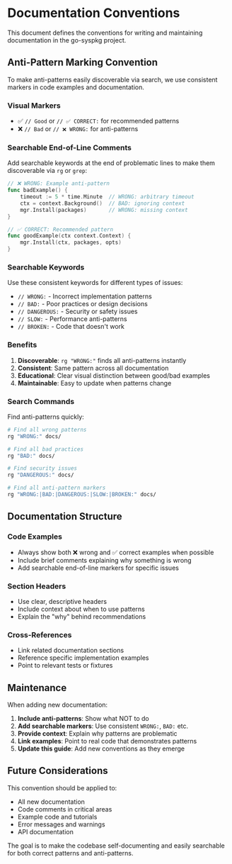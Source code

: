 # Documentation Conventions

This document defines the conventions for writing and maintaining documentation in the go-syspkg project.

## Anti-Pattern Marking Convention

To make anti-patterns easily discoverable via search, we use consistent markers in code examples and documentation.

### Visual Markers
- ✅ `// Good` or `// ✅ CORRECT:` for recommended patterns
- ❌ `// Bad` or `// ❌ WRONG:` for anti-patterns

### Searchable End-of-Line Comments

Add searchable keywords at the end of problematic lines to make them discoverable via `rg` or `grep`:

```go
// ❌ WRONG: Example anti-pattern
func badExample() {
    timeout := 5 * time.Minute  // WRONG: arbitrary timeout
    ctx = context.Background()  // BAD: ignoring context
    mgr.Install(packages)       // WRONG: missing context
}

// ✅ CORRECT: Recommended pattern
func goodExample(ctx context.Context) {
    mgr.Install(ctx, packages, opts)
}
```

### Searchable Keywords

Use these consistent keywords for different types of issues:

- `// WRONG:` - Incorrect implementation patterns
- `// BAD:` - Poor practices or design decisions
- `// DANGEROUS:` - Security or safety issues
- `// SLOW:` - Performance anti-patterns
- `// BROKEN:` - Code that doesn't work

### Benefits

1. **Discoverable**: `rg "WRONG:"` finds all anti-patterns instantly
2. **Consistent**: Same pattern across all documentation
3. **Educational**: Clear visual distinction between good/bad examples
4. **Maintainable**: Easy to update when patterns change

### Search Commands

Find anti-patterns quickly:

```bash
# Find all wrong patterns
rg "WRONG:" docs/

# Find all bad practices
rg "BAD:" docs/

# Find security issues
rg "DANGEROUS:" docs/

# Find all anti-pattern markers
rg "WRONG:|BAD:|DANGEROUS:|SLOW:|BROKEN:" docs/
```

## Documentation Structure

### Code Examples
- Always show both ❌ wrong and ✅ correct examples when possible
- Include brief comments explaining why something is wrong
- Add searchable end-of-line markers for specific issues

### Section Headers
- Use clear, descriptive headers
- Include context about when to use patterns
- Explain the "why" behind recommendations

### Cross-References
- Link related documentation sections
- Reference specific implementation examples
- Point to relevant tests or fixtures

## Maintenance

When adding new documentation:

1. **Include anti-patterns**: Show what NOT to do
2. **Add searchable markers**: Use consistent `WRONG:`, `BAD:` etc.
3. **Provide context**: Explain why patterns are problematic
4. **Link examples**: Point to real code that demonstrates patterns
5. **Update this guide**: Add new conventions as they emerge

## Future Considerations

This convention should be applied to:
- All new documentation
- Code comments in critical areas
- Example code and tutorials
- Error messages and warnings
- API documentation

The goal is to make the codebase self-documenting and easily searchable for both correct patterns and anti-patterns.
